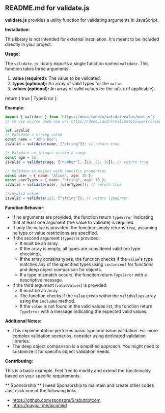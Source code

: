 ## README.md for validate.js

**validate.js** provides a utility function for validating arguments in JavaScript.

**Installation:**

This library is not intended for external installation. It's meant to be included directly in your project.

**Usage:**

The `validate.js` library exports a single function named `validate`.  This function takes three arguments:

1. **value (required):** The value to be validated.
2. **types (optional):** An array of valid types for the `value`.
3. **values (optional):** An array of valid values for the `value` (if applicable).

return { true | TypeError }

**Example:**

```javascript
import { validate } from 'https://deno.land/x/validatevalue/mod.js';
// to use source code use url https://deno.land/x/validatevalue/src/index.js

let isValid
// Validate a string value
const name = "John Doe";
isValid = validate(name, ["string"]); // return true

// Validate an integer within a range
const age = 25;
isValid = validate(age, ["number"], [18, 25, 30]); // return true

// Validate an object with specific properties
const user = { name: "Alice", age: 30 };
const userTypes = { name: "string", age: 10 };
isValid = validate(user, [userTypes]); // return true

//invalid value
isValid = validate(123, ["string"]); // return TypeError
```

**Function Behavior:**

- If no arguments are provided, the function return `TypeError` indicating that at least one argument (the value to validate) is required.
- If only the value is provided, the function simply returns `true`, assuming no type or value restrictions are specified.
- If the second argument (`types`) is provided:
    - It must be an array.
    - If the array is empty, all types are considered valid (no type checking).
    - If the array contains types, the function checks if the `value`'s type matches any of the specified types using `instanceof` for functions and deep object comparison for objects.
    - If a type mismatch occurs, the function return `TypeError` with a descriptive message.
- If the third argument (`validValues`) is provided:
    - It must be an array.
    - The function checks if the `value` exists within the `validValues` array using the `includes` method.
    - If the `value` is not found in the valid values list, the function return `TypeError` with a message indicating the expected valid values.

**Additional Notes:**

- This implementation performs basic type and value validation. For more complex validation scenarios, consider using dedicated validation libraries.
- The deep object comparison is a simplified approach. You might need to customize it for specific object validation needs.

**Contributing:**

This is a basic example. Feel free to modify and extend the functionality based on your specific requirements.

** Sponsorship **
I need Sponsorship to maintain and create other codes
Just click one of the following links
- https://github.com/sponsors/Srabutdotcom
- https://paypal.me/aiconeid
